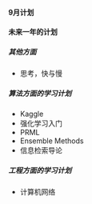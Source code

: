 #### 9月计划







#### 未来一年的计划

##### 其他方面

- 思考，快与慢

##### 算法方面的学习计划

- Kaggle
- 强化学习入门
- PRML
- Ensemble Methods
- 信息检索导论

##### 工程方面的学习计划

- 计算机网络